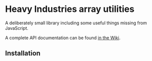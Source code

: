 # Heavy Industries array utilities

A deliberately small library including some useful things missing from JavaScript.

A complete API documentation can be found [in the Wiki](https://github.com/chaseries/hi-array-utils/wiki/API-documentation).

## Installation
